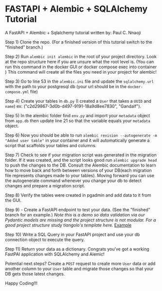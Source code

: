# FASTAPI + Alembic + SQLAlchemy Tutorial 

A FastAPI + Alembic + Sqlalchemy tutorial written by: Paul C. Nnaoji

Step 1) Clone the repo. (For a finished version of this tutorial switch to the "finished" branch.)

Step 2) Run `alembic init alembic` in the root of your project directory. Look at the repo structure here if you are unsure what the root level is. (You can run this command in the docker GUI or docker compose exec into container ) This command will create all the files you need in your project for alembic!

Step 3) Go to line 53 in the `alembic.ini` file and update the `sqlalchemy.url` with the path to your postgresql db (your url should be in the `docker-compose.yml` file)

Step 4) Create your tables in `db.py` (I created a `User` that takes a `UUID` and `name`) ex: ("c2d29867-3d0b-d497-9191-18a9d8ee7830", "Gandalf").

Step 5) In the alembic folder find `env.py` and import your `metadata` object from `app.db` then update line 21 so that the variable equals your `metadata` object.

Step 6) Now you should be able to run `alembic revision --autogenerate -m "Added user table"` in your container and it will automatically generate a script that scaffolds your tables and columns. 

Step 7) Check to see if your migration script was generated in the migration folder. If it was created, and the script looks good run `alembic upgrade head` to push the changes to the DB. Consult the Alembic documentation to learn how to move back and forth between versions of your DB(each migration file represents changes made to your tables). Moving forward you can use the autogenerate command whenever you change your db to detect changes and prepare a migration script. 

Step 8) Verify the tables were created in pgadmin and add data to it from the GUI.

Step 9) - Create a FastAPI endpoint to test your data. (See the "finished" branch for an example.) *Note this is a demo so data validation via our Pydantic models are missing and the project structure is not modular. For a good project structure study tiangolo's template here.* <a href="https://github.com/tiangolo/full-stack-fastapi-postgresql/tree/master/%7B%7Bcookiecutter.project_slug%7D%7D">Example</a>

Step 10) Write a SQL Query in your FastAPI project and use your db connection object to execute the query.

Step 11) Return your data as a dictionary. Congrats you’ve got a working FastPAI application with SQLAlchemy and Alemic!

Potential next steps? Create a `POST` request to create more `User` data or add another column to your `User` table and migrate those changes so that your DB gets those latest changes.

Happy Coding!!!
